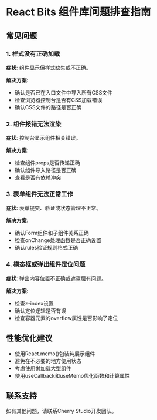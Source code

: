 # React Bits 组件库问题排查指南

## 常见问题

### 1. 样式没有正确加载

**症状**: 组件显示但样式缺失或不正确。

**解决方案**:
- 确认是否已在入口文件中导入所有CSS文件
- 检查浏览器控制台是否有CSS加载错误
- 确认CSS文件的路径是否正确

### 2. 组件报错无法渲染

**症状**: 控制台显示组件相关错误。

**解决方案**:
- 检查组件props是否传递正确
- 确认组件导入路径是否正确
- 查看是否有依赖冲突

### 3. 表单组件无法正常工作

**症状**: 表单提交、验证或状态管理不正常。

**解决方案**:
- 确认Form组件和子组件关系正确
- 检查onChange处理函数是否正确设置
- 确认rules验证规则格式正确

### 4. 模态框或弹出组件定位问题

**症状**: 弹出内容位置不正确或遮罩层有问题。

**解决方案**:
- 检查z-index设置
- 确认定位逻辑是否有误
- 检查容器元素的overflow属性是否影响了定位

## 性能优化建议

- 使用React.memo()包装纯展示组件
- 避免在不必要的地方使用状态
- 考虑使用懒加载大型组件
- 使用useCallback和useMemo优化函数和计算属性

## 联系支持

如有其他问题，请联系Cherry Studio开发团队。 